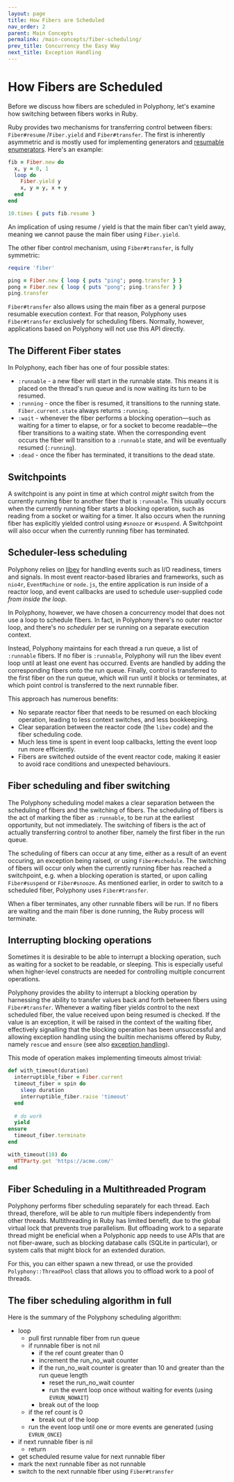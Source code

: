 ```yaml
---
layout: page
title: How Fibers are Scheduled
nav_order: 2
parent: Main Concepts
permalink: /main-concepts/fiber-scheduling/
prev_title: Concurrency the Easy Way
next_title: Exception Handling
---
```


# How Fibers are Scheduled

Before we discuss how fibers are scheduled in Polyphony, let's examine how
switching between fibers works in Ruby.

Ruby provides two mechanisms for transferring control between fibers:
`Fiber#resume` /`Fiber.yield` and `Fiber#transfer`. The first is inherently
asymmetric and is mostly used for implementing generators and [resumable
enumerators](https://blog.appsignal.com/2018/11/27/ruby-magic-fibers-and-enumerators-in-ruby.html).
Here's an example:

```ruby
fib = Fiber.new do
  x, y = 0, 1
  loop do
    Fiber.yield y
    x, y = y, x + y
  end
end

10.times { puts fib.resume }
```

An implication of using resume / yield is that the main fiber can't yield
away, meaning we cannot pause the main fiber using `Fiber.yield`.

The other fiber control mechanism, using `Fiber#transfer`, is fully symmetric:

```ruby
require 'fiber'

ping = Fiber.new { loop { puts "ping"; pong.transfer } }
pong = Fiber.new { loop { puts "pong"; ping.transfer } }
ping.transfer
```

`Fiber#transfer` also allows using the main fiber as a general purpose
resumable execution context. For that reason, Polyphony uses `Fiber#transfer`
exclusively for scheduling fibers. Normally, however, applications based on
Polyphony will not use this API directly.

## The Different Fiber states

In Polyphony, each fiber has one of four possible states:

- `:runnable` - a new fiber will start in the runnable state. This means it is
  placed on the thread's run queue and is now waiting its turn to be resumed.
- `:running` - once the fiber is resumed, it transitions to the running state.
  `Fiber.current.state` always returns `:running`.
- `:wait` - whenever the fiber performs a blocking operation—such as waiting for
  a timer to elapse, or for a socket to become readable—the fiber transitions to
  a waiting state. When the corresponding event occurs the fiber will transition
  to a `:runnable` state, and will be eventually resumed (`:running`).
- `:dead` - once the fiber has terminated, it transitions to the dead state.

## Switchpoints

A switchpoint is any point in time at which control *might* switch from the
currently running fiber to another fiber that is `:runnable`. This usually
occurs when the currently running fiber starts a blocking operation, such as
reading from a socket or waiting for a timer. It also occurs when the running
fiber has explicitly yielded control using `#snooze` or `#suspend`. A
Switchpoint will also occur when the currently running fiber has terminated.

## Scheduler-less scheduling

Polyphony relies on [libev](http://software.schmorp.de/pkg/libev.html) for
handling events such as I/O readiness, timers and signals. In most event
reactor-based libraries and frameworks, such as `nio4r`, `EventMachine` or
`node.js`, the entire application is run inside of a reactor loop, and event
callbacks are used to schedule user-supplied code *from inside the loop*.

In Polyphony, however, we have chosen a concurrency model that does not use a
loop to schedule fibers. In fact, in Polyphony there's no outer reactor loop,
and there's no *scheduler* per se running on a separate execution context.

Instead, Polyphony maintains for each thread a run queue, a list of `:runnable`
fibers. If no fiber is `:runnable`, Polyphony will run the libev event loop until
at least one event has occurred. Events are handled by adding the corresponding
fibers onto the run queue. Finally, control is transferred to the first fiber on
the run queue, which will run until it blocks or terminates, at which point
control is transferred to the next runnable fiber.

This approach has numerous benefits:

- No separate reactor fiber that needs to be resumed on each blocking operation,
  leading to less context switches, and less bookkeeping.
- Clear separation between the reactor code (the `libev` code) and the fiber
  scheduling code.
- Much less time is spent in event loop callbacks, letting the event loop run
  more efficiently.
- Fibers are switched outside of the event reactor code, making it easier to
  avoid race conditions and unexpected behaviours.

## Fiber scheduling and fiber switching

The Polyphony scheduling model makes a clear separation between the scheduling
of fibers and the switching of fibers. The scheduling of fibers is the act of
marking the fiber as `:runnable`, to be run at the earliest opportunity, but not
immediately. The switching of fibers is the act of actually transferring control
to another fiber, namely the first fiber in the run queue.

The scheduling of fibers can occur at any time, either as a result of an event
occuring, an exception being raised, or using `Fiber#schedule`. The switching of
fibers will occur only when the currently running fiber has reached a
switchpoint, e.g. when a blocking operation is started, or upon calling
`Fiber#suspend` or `Fiber#snooze`. As mentioned earlier, in order to switch to a
scheduled fiber, Polyphony uses `Fiber#transfer`.

When a fiber terminates, any other runnable fibers will be run. If no fibers
are waiting and the main fiber is done running, the Ruby process will terminate.

## Interrupting blocking operations

Sometimes it is desirable to be able to interrupt a blocking operation, such as
waiting for a socket to be readable, or sleeping. This is especially useful when
higher-level constructs are needed for controlling multiple concurrent
operations.

Polyphony provides the ability to interrupt a blocking operation by harnessing
the ability to transfer values back and forth between fibers using
`Fiber#transfer`. Whenever a waiting fiber yields control to the next scheduled
fiber, the value received upon being resumed is checked. If the value is an
exception, it will be raised in the context of the waiting fiber, effectively
signalling that the blocking operation has been unsuccessful and allowing
exception handling using the builtin mechanisms offered by Ruby, namely `rescue`
and `ensure` (see also [exception handling](exception-handling.md)).

This mode of operation makes implementing timeouts almost trivial:

```ruby
def with_timeout(duration)
  interruptible_fiber = Fiber.current
  timeout_fiber = spin do
    sleep duration
    interruptible_fiber.raise 'timeout'
  end
  
  # do work
  yield
ensure
  timeout_fiber.terminate
end

with_timeout(10) do
  HTTParty.get 'https://acme.com/'
end
```

## Fiber Scheduling in a Multithreaded Program

Polyphony performs fiber scheduling separately for each thread. Each thread,
therefore, will be able to run multiple fibers independently from other threads.
Multithreading in Ruby has limited benefit, due to the global virtual lock that
prevents true parallelism. But offloading work to a separate thread might be
eneficial when a Polyphonic app needs to use APIs that are not fiber-aware, such
as blocking database calls (SQLite in particular), or system calls that might
block for an extended duration.

For this, you can either spawn a new thread, or use the provided
`Polyphony::ThreadPool` class that allows you to offload work to a pool of
threads.

## The fiber scheduling algorithm in full

Here is the summary of the Polyphony scheduling algorithm:

- loop
  - pull first runnable fiber from run queue
  - if runnable fiber is not nil
    -  if the ref count greater than 0
      - increment the run_no_wait counter
      - if the run_no_wait counter is greater than 10 and greater than the run
        queue length
        - reset the run_no_wait counter
        - run the event loop once without waiting for events (using
          `EVRUN_NOWAIT`)
    - break out of the loop
  - if the ref count is 0
    - break out of the loop
  - run the event loop until one or more events are generated (using
    `EVRUN_ONCE`)
- if next runnable fiber is nil
  - return
- get scheduled resume value for next runnable fiber
- mark the next runnable fiber as not runnable
- switch to the next runnable fiber using `Fiber#transfer`
